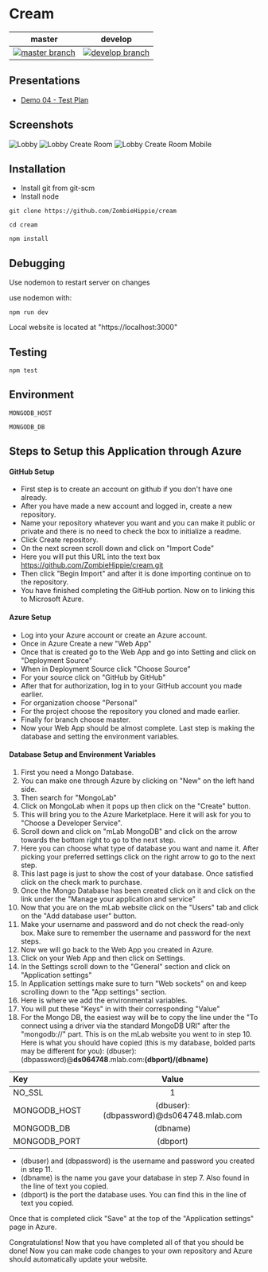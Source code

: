 # Cream
| master        | develop       |
| ------------- |:-------------:|
| [![master branch](https://travis-ci.org/ZombieHippie/cream.svg?branch=master)](https://travis-ci.org/ZombieHippie/cream/branches) | [![develop branch](https://travis-ci.org/ZombieHippie/cream.svg?branch=develop)](https://travis-ci.org/ZombieHippie/cream/branches) |

## Presentations

* [Demo 04 - Test Plan](https://docs.google.com/presentation/d/1lZNehuVv-Wu1LjkNz4hj5ebNvVpZn6-D91BN4LBBG3Q/edit?usp=sharing)

## Screenshots
![Lobby](documentation/screenshots/84af2ac-lobby.PNG)
![Lobby Create Room](documentation/screenshots/84af2ac-lobby-create-room.PNG)
![Lobby Create Room Mobile](documentation/screenshots/84af2ac-lobby-create-room-mobile.PNG)

## Installation

* Install git from git-scm
* Install node

```
git clone https://github.com/ZombieHippie/cream

cd cream

npm install
```

## Debugging

Use nodemon to restart server on changes

use nodemon with:

```
npm run dev
```
Local website is located at "https://localhost:3000"


## Testing

```
npm test
```

## Environment

`MONGODB_HOST`

`MONGODB_DB`

## Steps to Setup this Application through Azure

#### GitHub Setup
* First step is to create an account on github if you don't have one already.
* After you have made a new account and logged in, create a new repository.
* Name your repository whatever you want and you can make it public or private and there is no need to check the box to initialize a readme.
* Click Create repository.
* On the next screen scroll down and click on "Import Code"
* Here you will put this URL into the text box https://github.com/ZombieHippie/cream.git
* Then click "Begin Import" and after it is done importing continue on to the repository.
* You have finished completing the GitHub portion. Now on to linking this to Microsoft Azure.

#### Azure Setup
* Log into your Azure account or create an Azure account.
* Once in Azure Create a new "Web App"
* Once that is created go to the Web App and go into Setting and click on "Deployment Source"
* When in Deployment Source click "Choose Source"
* For your source click on "GitHub by GitHub"
* After that for authorization, log in to your GitHub account you made earlier.
* For organization choose "Personal"
* For the project choose the repository you cloned and made earlier.
* Finally for branch choose master.
* Now your Web App should be almost complete. Last step is making the database and setting the environment variables.

#### Database Setup and Environment Variables
1. First you need a Mongo Database.
2. You can make one through Azure by clicking on "New" on the left hand side.
3. Then search for "MongoLab"
4. Click on MongoLab when it pops up then click on the "Create" button.
5. This will bring you to the Azure Marketplace. Here it will ask for you to "Choose a Developer Service".
6. Scroll down and click on "mLab MongoDB" and click on the arrow towards the bottom right to go to the next step.
7. Here you can choose what type of database you want and name it. After picking your preferred settings click on the right arrow to go to the next step.
8. This last page is just to show the cost of your database. Once satisfied click on the check mark to purchase.
9. Once the Mongo Database has been created click on it and click on the link under the "Manage your application and service"
10. Now that you are on the mLab website click on the "Users" tab and click on the "Add database user" button.
11. Make your username and password and do not check the read-only box. Make sure to remember the username and password for the next steps.
12. Now we will go back to the Web App you created in Azure.
13. Click on your Web App and then click on Settings.
14. In the Settings scroll down to the "General" section and click on "Application settings"
15. In Application settings make sure to turn "Web sockets" on and keep scrolling down to the "App settings" section.
16. Here is where we add the environmental variables.
17. You will put these "Keys" in with their corresponding "Value"
18. For the Mongo DB, the easiest way will be to copy the line under the "To connect using a driver via the standard MongoDB URI" after the "mongodb://" part. This is on the mLab website you went to in step 10. Here is what you should have copied (this is my database, bolded parts may be different for you):
	(dbuser):(dbpassword)@**ds064748**.mlab.com:**(dbport)/(dbname)**

| Key		|	Value |
|:------------- |:-------------:|
| NO_SSL	|	1 |
| MONGODB_HOST	| (dbuser):(dbpassword)@ds064748.mlab.com |
| MONGODB_DB	|	(dbname) |
| MONGODB_PORT	|	(dbport) |

* (dbuser) and (dbpassword) is the username and password you created in step 11.
* (dbname) is the name you gave your database in step 7. Also found in the line of text you copied.
* (dbport) is the port the database uses. You can find this in the line of text you copied.

Once that is completed click "Save" at the top of the "Application settings" page in Azure.

Congratulations!
Now that you have completed all of that you should be done! Now you can make code changes to your own repository and Azure should automatically update your website.

